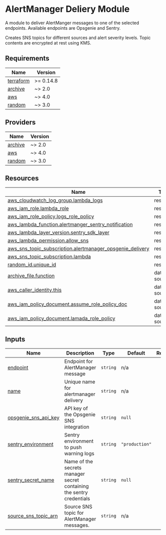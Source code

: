 # AlertManager Deliery Module

A module to deliver AlertManger messages to one of the selected endpoints. Available endpoints are Opsgenie and Sentry.

Creates SNS topics for different sources and alert severity levels. Topic
contents are encrypted at rest using KMS.
<!-- BEGIN_TF_DOCS -->
## Requirements

| Name | Version |
|------|---------|
| <a name="requirement_terraform"></a> [terraform](#requirement\_terraform) | >= 0.14.8 |
| <a name="requirement_archive"></a> [archive](#requirement\_archive) | ~> 2.0 |
| <a name="requirement_aws"></a> [aws](#requirement\_aws) | ~> 4.0 |
| <a name="requirement_random"></a> [random](#requirement\_random) | ~> 3.0 |

## Providers

| Name | Version |
|------|---------|
| <a name="provider_archive"></a> [archive](#provider\_archive) | ~> 2.0 |
| <a name="provider_aws"></a> [aws](#provider\_aws) | ~> 4.0 |
| <a name="provider_random"></a> [random](#provider\_random) | ~> 3.0 |

## Resources

| Name | Type |
|------|------|
| [aws_cloudwatch_log_group.lambda_logs](https://registry.terraform.io/providers/hashicorp/aws/latest/docs/resources/cloudwatch_log_group) | resource |
| [aws_iam_role.lambda_role](https://registry.terraform.io/providers/hashicorp/aws/latest/docs/resources/iam_role) | resource |
| [aws_iam_role_policy.logs_role_policy](https://registry.terraform.io/providers/hashicorp/aws/latest/docs/resources/iam_role_policy) | resource |
| [aws_lambda_function.alertmanger_sentry_notification](https://registry.terraform.io/providers/hashicorp/aws/latest/docs/resources/lambda_function) | resource |
| [aws_lambda_layer_version.sentry_sdk_layer](https://registry.terraform.io/providers/hashicorp/aws/latest/docs/resources/lambda_layer_version) | resource |
| [aws_lambda_permission.allow_sns](https://registry.terraform.io/providers/hashicorp/aws/latest/docs/resources/lambda_permission) | resource |
| [aws_sns_topic_subscription.alertmanager_opsgenie_delivery](https://registry.terraform.io/providers/hashicorp/aws/latest/docs/resources/sns_topic_subscription) | resource |
| [aws_sns_topic_subscription.lambda](https://registry.terraform.io/providers/hashicorp/aws/latest/docs/resources/sns_topic_subscription) | resource |
| [random_id.unique_id](https://registry.terraform.io/providers/hashicorp/random/latest/docs/resources/id) | resource |
| [archive_file.function](https://registry.terraform.io/providers/hashicorp/archive/latest/docs/data-sources/file) | data source |
| [aws_caller_identity.this](https://registry.terraform.io/providers/hashicorp/aws/latest/docs/data-sources/caller_identity) | data source |
| [aws_iam_policy_document.assume_role_policy_doc](https://registry.terraform.io/providers/hashicorp/aws/latest/docs/data-sources/iam_policy_document) | data source |
| [aws_iam_policy_document.lamada_role_policy](https://registry.terraform.io/providers/hashicorp/aws/latest/docs/data-sources/iam_policy_document) | data source |

## Inputs

| Name | Description | Type | Default | Required |
|------|-------------|------|---------|:--------:|
| <a name="input_endpoint"></a> [endpoint](#input\_endpoint) | Endpoint for AlertManager message | `string` | n/a | yes |
| <a name="input_name"></a> [name](#input\_name) | Unique name for alertmanager delivery | `string` | n/a | yes |
| <a name="input_opsgenie_sns_api_key"></a> [opsgenie\_sns\_api\_key](#input\_opsgenie\_sns\_api\_key) | API key of the Opsgenie SNS integration | `string` | `null` | no |
| <a name="input_sentry_environment"></a> [sentry\_environment](#input\_sentry\_environment) | Sentry environment to push warning logs | `string` | `"production"` | no |
| <a name="input_sentry_secret_name"></a> [sentry\_secret\_name](#input\_sentry\_secret\_name) | Name of the secrets manager secret containing the sentry credentials | `string` | `null` | no |
| <a name="input_source_sns_topic_arn"></a> [source\_sns\_topic\_arn](#input\_source\_sns\_topic\_arn) | Source SNS topic for AlertManager messages. | `string` | n/a | yes |
<!-- END_TF_DOCS -->